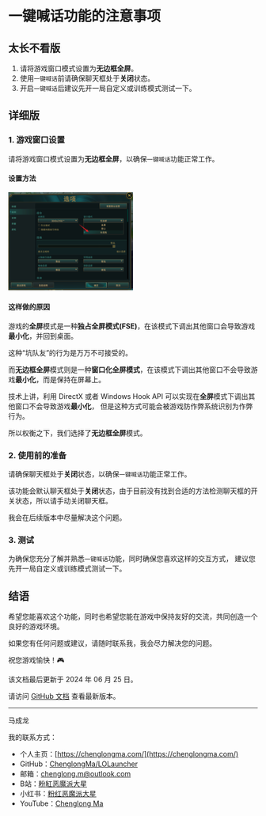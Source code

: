 # 一键喊话功能的注意事项

## 太长不看版

1. 请将游戏窗口模式设置为**无边框全屏**。
2. 使用`一键喊话`前请确保聊天框处于**关闭**状态。
3. 开启`一键喊话`后建议先开一局自定义或训练模式测试一下。

## 详细版

### 1. 游戏窗口设置

请将游戏窗口模式设置为**无边框全屏**，以确保`一键喊话`功能正常工作。

#### 设置方法

<img alt="窗口模式设置" src="./window_mode_settings.png" width="50%"/>

#### 这样做的原因

游戏的**全屏**模式是一种**独占全屏模式(FSE)**，在该模式下调出其他窗口会导致游戏**最小化**，并回到桌面。

这种“坑队友”的行为是万万不可接受的。

而**无边框全屏**模式则是一种**窗口化全屏模式**，在该模式下调出其他窗口不会导致游戏**最小化**，而是保持在屏幕上。

技术上讲，利用 DirectX 或者 Windows Hook API 可以实现在**全屏**模式下调出其他窗口不会导致游戏**最小化**，
但是这种方式可能会被游戏防作弊系统识别为作弊行为。

所以权衡之下，我们选择了**无边框全屏**模式。

### 2. 使用前的准备

请确保聊天框处于**关闭**状态，以确保`一键喊话`功能正常工作。

该功能会默认聊天框处于**关闭**状态，由于目前没有找到合适的方法检测聊天框的开关状态，所以请手动关闭聊天框。

我会在后续版本中尽量解决这个问题。

### 3. 测试

为确保您充分了解并熟悉`一键喊话`功能，同时确保您喜欢这样的交互方式，
建议您先开一局自定义或训练模式测试一下。

## 结语

希望您能喜欢这个功能，同时也希望您能在游戏中保持友好的交流，共同创造一个良好的游戏环境。

如果您有任何问题或建议，请随时联系我，我会尽力解决您的问题。

祝您游戏愉快！🎮

该文档最后更新于 2024 年 06 月 25 日。

请访问 [GitHub 文档](https://github.com/ChenglongMa/LOLauncher/blob/main/docs/notes_on_quick_chat.md) 查看最新版本。

----

马成龙

我的联系方式：

- 个人主页：[https://chenglongma.com/](https://chenglongma.com/)
- GitHub：[ChenglongMa/LOLauncher](https://github.com/ChenglongMa/LOLauncher)
- 邮箱：[chenglong.m@outlook.com](mailto:chenglong.m@outlook.com)
- B站：[粉紅恶魔派大星](https://space.bilibili.com/3546378431105317/)
- 小红书：[粉红恶魔派大星](https://www.xiaohongshu.com/user/profile/565953ca82718c66a9cad92a)
- YouTube：[Chenglong Ma](https://www.youtube.com/@chenglongm)

